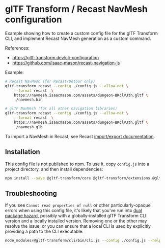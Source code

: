 # glTF Transform / Recast NavMesh configuration

Example showing how to create a custom config file for the glTF Transform CLI,
and implement Recast NavMesh generation as a custom command.

References:
- https://gltf-transform.dev/cli-configuration
- https://github.com/isaac-mason/recast-navigation-js

Example:

```bash
# Recast NavMesh (for Recast/Detour only)
gltf-transform recast --config ./config.js --allow-net \
	--format recast  \
	https://navmesh.isaacmason.com/assets/dungeon-BKclVJth.gltf \
	./navmesh.bin

# glTF NavMesh (for all other navigation libraries)
gltf-transform recast --config ./config.js --allow-net \
	--format recast  \
	https://navmesh.isaacmason.com/assets/dungeon-BKclVJth.gltf \
	./navmesh.glb
```

To import a NavMesh in Recast, see Recast [import/export documentation](https://github.com/isaac-mason/recast-navigation-js#importing-and-exporting).

## Installation

This config file is not published to npm. To use it, copy `config.js` into a project directory, and then install dependencies:

```bash
npm install --save @gltf-transform/core @gltf-transform/extensions @gltf-transform/functions @gltf-transform/cli recast-navigation
```

## Troubleshooting

If you see `Cannot read properties of null` or other particularly-opaque errors when
using this config file, it's likely that you've run into [dual package hazard](https://nodejs.org/api/packages.html#dual-package-hazard), possibly with a globally-installed
glTF Transform CLI version and a locally installed version. Removing one or the other may resolve
the issue, or you can ensure that a local CLI is used by explicitly providing a path to the
CLI executable:

```bash
node_modules/@gltf-transform/cli/bin/cli.js --config ./config.js --help
```
